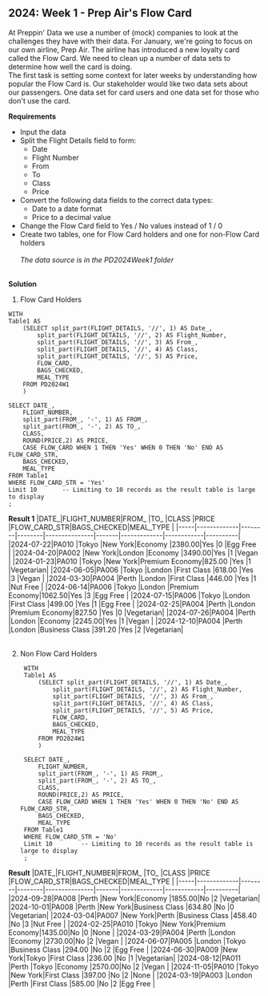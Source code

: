 **2024: Week 1 - Prep Air's Flow Card**
-------------------
At Preppin' Data we use a number of (mock) companies to look at the challenges they have with their data. For January, we're going to focus on our own airline, Prep Air. The airline has introduced a new loyalty card called the Flow Card. We need to clean up a number of data sets to determine how well the card is doing.  
The first task is setting some context for later weeks by understanding how popular the Flow Card is. Our stakeholder would like two data sets about our passengers. One data set for card users and one data set for those who don't use the card.  

**Requirements**
- Input the data
- Split the Flight Details field to form:
  - Date 
  - Flight Number
  - From
  - To
  - Class
  - Price
- Convert the following data fields to the correct data types:
  - Date to a date format
  - Price to a decimal value
- Change the Flow Card field to Yes / No values instead of 1 / 0
- Create two tables, one for Flow Card holders and one for non-Flow Card holders  
  <br>
*The data source is in the PD2024Week1 folder*
  <br>
  <br>

**__Solution__**

  1. Flow Card Holders
    
    WITH 
    Table1 AS
        (SELECT split_part(FLIGHT_DETAILS, '//', 1) AS Date_,
            split_part(FLIGHT_DETAILS, '//', 2) AS Flight_Number,
            split_part(FLIGHT_DETAILS, '//', 3) AS From_,
            split_part(FLIGHT_DETAILS, '//', 4) AS Class,
            split_part(FLIGHT_DETAILS, '//', 5) AS Price,
            FLOW_CARD,
            BAGS_CHECKED,
            MEAL_TYPE
        FROM PD2024W1
        )
      
    SELECT DATE_,
        FLIGHT_NUMBER,
        split_part(FROM_, '-', 1) AS FROM_,
        split_part(FROM_, '-', 2) AS TO_,
        CLASS,
        ROUND(PRICE,2) AS PRICE,
        CASE FLOW_CARD WHEN 1 THEN 'Yes' WHEN 0 THEN 'No' END AS FLOW_CARD_STR,
        BAGS_CHECKED,
        MEAL_TYPE 
    FROM Table1
    WHERE FLOW_CARD_STR = 'Yes'
    Limit 10       -- Limiting to 10 records as the result table is large to display
    ;

**Result 1**
|DATE_|FLIGHT_NUMBER|FROM_   |TO_     |CLASS          |PRICE  |FLOW_CARD_STR|BAGS_CHECKED|MEAL_TYPE |
|-----|-------------|--------|--------|---------------|-------|-------------|------------|----------|
|2024-07-22|PA010        |Tokyo   |New York|Economy        |2380.00|Yes          |0           |Egg Free  |
|2024-04-20|PA002        |New York|London  |Economy        |3490.00|Yes          |1           |Vegan     |
|2024-01-23|PA010        |Tokyo   |New York|Premium Economy|825.00 |Yes          |1           |Vegetarian|
|2024-06-05|PA006        |Tokyo   |London  |First Class    |618.00 |Yes          |3           |Vegan     |
|2024-03-30|PA004        |Perth   |London  |First Class    |446.00 |Yes          |1           |Nut Free  |
|2024-06-14|PA006        |Tokyo   |London  |Premium Economy|1062.50|Yes          |3           |Egg Free  |
|2024-07-15|PA006        |Tokyo   |London  |First Class    |499.00 |Yes          |1           |Egg Free  |
|2024-02-25|PA004        |Perth   |London  |Premium Economy|827.50 |Yes          |0           |Vegetarian|
|2024-07-26|PA004        |Perth   |London  |Economy        |2245.00|Yes          |1           |Vegan     |
|2024-12-10|PA004        |Perth   |London  |Business Class |391.20 |Yes          |2           |Vegetarian|
<br>
<br>

2. Non Flow Card Holders


        WITH 
        Table1 AS
            (SELECT split_part(FLIGHT_DETAILS, '//', 1) AS Date_,
                split_part(FLIGHT_DETAILS, '//', 2) AS Flight_Number,
                split_part(FLIGHT_DETAILS, '//', 3) AS From_,
                split_part(FLIGHT_DETAILS, '//', 4) AS Class,
                split_part(FLIGHT_DETAILS, '//', 5) AS Price,
                FLOW_CARD,
                BAGS_CHECKED,
                MEAL_TYPE
            FROM PD2024W1
            )
          
        SELECT DATE_,
            FLIGHT_NUMBER,
            split_part(FROM_, '-', 1) AS FROM_,
            split_part(FROM_, '-', 2) AS TO_,
            CLASS,
            ROUND(PRICE,2) AS PRICE,
            CASE FLOW_CARD WHEN 1 THEN 'Yes' WHEN 0 THEN 'No' END AS FLOW_CARD_STR,
            BAGS_CHECKED,
            MEAL_TYPE 
        FROM Table1
        WHERE FLOW_CARD_STR = 'No'
        Limit 10        -- Limiting to 10 records as the result table is large to display
        ;

**Result**
|DATE_|FLIGHT_NUMBER|FROM_   |TO_     |CLASS          |PRICE  |FLOW_CARD_STR|BAGS_CHECKED|MEAL_TYPE |
|-----|-------------|--------|--------|---------------|-------|-------------|------------|----------|
|2024-09-28|PA008        |Perth   |New York|Economy        |1855.00|No           |2           |Vegetarian|
|2024-10-01|PA008        |Perth   |New York|Business Class |634.80 |No           |0           |Vegetarian|
|2024-03-04|PA007        |New York|Perth   |Business Class |458.40 |No           |3           |Nut Free  |
|2024-02-25|PA010        |Tokyo   |New York|Premium Economy|1435.00|No           |0           |None      |
|2024-03-29|PA004        |Perth   |London  |Economy        |2730.00|No           |2           |Vegan     |
|2024-06-07|PA005        |London  |Tokyo   |Business Class |294.00 |No           |2           |Egg Free  |
|2024-06-30|PA009        |New York|Tokyo   |First Class    |236.00 |No           |1           |Vegetarian|
|2024-08-12|PA011        |Perth   |Tokyo   |Economy        |2570.00|No           |2           |Vegan     |
|2024-11-05|PA010        |Tokyo   |New York|First Class    |397.00 |No           |2           |None      |
|2024-03-19|PA003        |London  |Perth   |First Class    |585.00 |No           |2           |Egg Free  |

<br>
<br>
